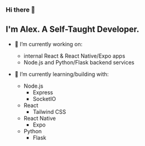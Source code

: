 ### Hi there 👋

## I'm Alex. A Self-Taught Developer.

- 🔭 I’m currently working on: 
  - internal React & React Native/Expo apps 
  - Node.js and Python/Flask backend services

- 🌱 I’m currently learning/building with: 
  - Node.js
    - Express
    - SocketIO
  - React
    - Tailwind CSS
  - React Native
    - Expo
  - Python
    - Flask

<!--
**AlexSt153/AlexSt153** is a ✨ _special_ ✨ repository because its `README.md` (this file) appears on your GitHub profile.

Here are some ideas to get you started:

- 📫 How to reach me: ...
- 👯 I’m looking to collaborate on ...
- 🤔 I’m looking for help with ...
- 💬 Ask me about ...
- 😄 Pronouns: ...
- ⚡ Fun fact: ...
-->

